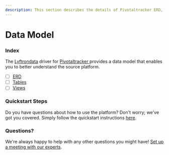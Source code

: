 ```yaml
---
description: This section describes the details of Pivotaltracker ERD, Tables, and Views.
---
```


# Data Model

### Index

The  [Lyftrondata](https://www.lyftrondata.com/) driver for [Pivotaltracker](https://www.lyftrondata.com/integration/pivotaltracker/)[ ](https://www.lyftrondata.com/integration/pivotaltracker/)provides a data model that enables you to better understand the source platform.

* [ ] [ERD](../../../business-analytics/pivotaltracker/data-model/erd.md)
* [ ] [Tables](../../../business-analytics/pivotaltracker/data-model/tables.md)
* [ ] [Views](../../../business-analytics/pivotaltracker/data-model/views.md)

### Quickstart Steps

Do you have questions about how to use the platform? Don't worry; we've got you covered. Simply follow the quickstart instructions [here](../../../../quickstart-steps.md).

### Questions? <a href="#questions" id="questions"></a>

We're always happy to help with any other questions you might have! [Set up a meeting with our experts](https://www.lyftrondata.com/book-a-meeting/).

